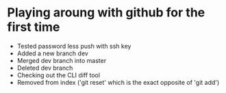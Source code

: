 # Playing aroung with github for the first time

* Tested password less push with ssh key
* Added a new branch dev
* Merged dev branch into master
* Deleted dev branch
* Checking out the CLI diff tool
* Removed from index ('git reset' which is the exact opposite of 'git add')
